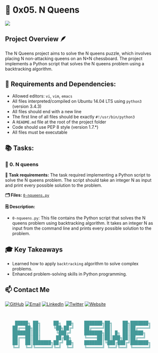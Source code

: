 # 👑 0x05. N Queens
![](https://miro.medium.com/v2/resize:fit:640/format:webp/0*ScgscJU4q5zWf6lk.png)
## Project Overview 🪶
The N Queens project aims to solve the N queens puzzle, which involves placing N non-attacking queens on an N×N chessboard. The project implements a Python script that solves the N queens problem using a backtracking algorithm.

## 🔧 Requirements and Dependencies:
- Allowed editors: `vi`, `vim`, `emacs`
- All files interpreted/compiled on Ubuntu 14.04 LTS using `python3` (version 3.4.3)
- All files should end with a new line
- The first line of all files should be exactly `#!/usr/bin/python3`
- A `README.md` file at the root of the project folder
- Code should use PEP 8 style (version 1.7.*)
- All files must be executable

##  📚 Tasks:

### 📝 0. N queens
**📜 Task requirements:** The task required implementing a Python script to solve the N queens problem. The script should take an integer N as input and print every possible solution to the problem.

**🗂️ Files:** [`0-nqueens.py`](0-nqueens.py)

**🗒️ Description:** 
- `0-nqueens.py`: This file contains the Python script that solves the N queens problem using backtracking algorithm. It takes an integer N as input from the command line and prints every possible solution to the problem.

## 🎓 Key Takeaways
- Learned how to apply `backtracking` algorithm to solve complex problems.
- Enhanced problem-solving skills in Python programming.

## 📫 Contact Me

[![GitHub](https://img.shields.io/badge/GitHub-100000?style=for-the-badge&logo=github&logoColor=white)](https://github.com/BinyamMamo)
[![Email](https://img.shields.io/badge/Email-D14836?style=for-the-badge&logo=gmail&logoColor=white)](mailto:binyammamo01@gmail.com)
[![LinkedIn](https://img.shields.io/badge/LinkedIn-0077B5?style=for-the-badge&logo=linkedin&logoColor=white)](https://linkedin.com/in/binyammamo)
[![Twitter](https://img.shields.io/badge/Twitter-1DA1F2?style=for-the-badge&logo=twitter&logoColor=white)](#)
[![Website](https://img.shields.io/badge/Website-000000?style=for-the-badge&logo=About.me&logoColor=white)](https://binyammamo.github.io)

<pre id="banner" class="color-change" style="color: #449999" align="center">


 █████╗ ██╗     ██╗  ██╗    ███████╗██╗    ██╗███████╗
██╔══██╗██║     ╚██╗██╔╝    ██╔════╝██║    ██║██╔════╝
███████║██║      ╚███╔╝     ███████╗██║ █╗ ██║█████╗  
██╔══██║██║      ██╔██╗     ╚════██║██║███╗██║██╔══╝  
██║  ██║███████╗██╔╝ ██╗    ███████║╚███╔███╔╝███████╗
╚═╝  ╚═╝╚══════╝╚═╝  ╚═╝    ╚══════╝ ╚══╝╚══╝ ╚══════╝
                                                      
</pre>
